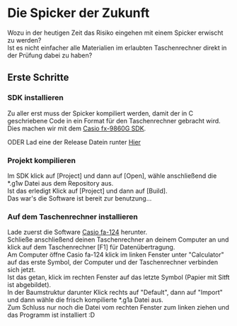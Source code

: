# Die Spicker der Zukunft

Wozu in der heutigen Zeit das Risiko eingehen mit einem Spicker erwischt zu werden?<br>
Ist es nicht einfacher alle Materialien im erlaubten Taschenrechner direkt in der Prüfung dabei zu haben?

## Erste Schritte
### SDK installieren
Zu aller erst muss der Spicker kompiliert werden, damit der in C geschriebene Code in ein Format für den Taschenrechner gebracht wird.<br>
Dies machen wir mit dem [Casio fx-9860G SDK](https://mega.nz/file/K1xxyYTJ#W3yuxFg2gUIkSqywDkHPxaBDNzph59h8PK4Np9oJfOM/).<br>

ODER Lad eine der Release Datein runter [Hier](https://github.com/LucaHerrero/Casio-FX-9860-Programmieren/releases/latest)

### Projekt kompilieren
Im SDK klick auf [Project] und dann auf [Open], wähle anschließend die *.g1w Datei aus dem Repository aus.<br>
Ist das erledigt Klick auf [Project] und dann auf [Build].<br>
Das war's die Software ist bereit zur benutzung...<br>

### Auf dem Taschenrechner installieren
Lade zuerst die Software [Casio fa-124](https://mega.nz/file/qhhXRAIJ#iIqPO7UeCVDcsgDDoK-qEygpftLYe4cY_adtFeL6oS0/) herunter.<br>
Schließe anschließend deinen Taschenrechner an deinem Computer an und klick auf dem Taschenrechner [F1] für Datenübertragung.<br>
Am Computer öffne Casio fa-124 klick im linken Fenster unter "Calculator" auf das erste Symbol, der Computer und der Taschenrechner verbinden sich jetzt.<br>
Ist das getan, klick im rechten Fenster auf das letzte Symbol (Papier mit Sitft ist abgebildet).<br>
In der Baumstruktur darunter Klick rechts auf "Default", dann auf "Import" und dann wähle die frisch kompilierte *.g1a Datei aus.<br>
Zum Schluss nur noch die Datei vom rechten Fenster zum linken ziehen und das Programm ist installiert :D<br>
